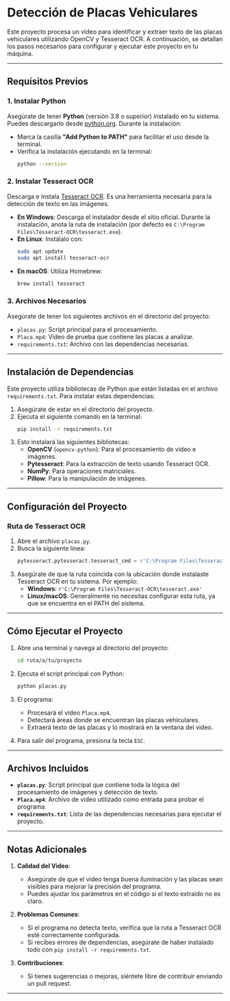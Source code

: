 # Detección de Placas Vehiculares

Este proyecto procesa un video para identificar y extraer texto de las placas vehiculares utilizando OpenCV y Tesseract OCR. A continuación, se detallan los pasos necesarios para configurar y ejecutar este proyecto en tu máquina.

---

## Requisitos Previos

### 1. Instalar Python
Asegúrate de tener **Python** (versión 3.8 o superior) instalado en tu sistema. Puedes descargarlo desde [python.org](https://www.python.org/downloads/). Durante la instalación:
- Marca la casilla **"Add Python to PATH"** para facilitar el uso desde la terminal.
- Verifica la instalación ejecutando en la terminal:
  ```bash
  python --version
  ```

### 2. Instalar Tesseract OCR
Descarga e instala [Tesseract OCR](https://github.com/tesseract-ocr/tesseract). Es una herramienta necesaria para la detección de texto en las imágenes. 
- **En Windows**: Descarga el instalador desde el sitio oficial. Durante la instalación, anota la ruta de instalación (por defecto es `C:\Program Files\Tesseract-OCR\tesseract.exe`).
- **En Linux**: Instálalo con:
  ```bash
  sudo apt update
  sudo apt install tesseract-ocr
  ```
- **En macOS**: Utiliza Homebrew:
  ```bash
  brew install tesseract
  ```

### 3. Archivos Necesarios
Asegúrate de tener los siguientes archivos en el directorio del proyecto:
- `placas.py`: Script principal para el procesamiento.
- `Placa.mp4`: Video de prueba que contiene las placas a analizar.
- `requirements.txt`: Archivo con las dependencias necesarias.

---

## Instalación de Dependencias

Este proyecto utiliza bibliotecas de Python que están listadas en el archivo `requirements.txt`. Para instalar estas dependencias:

1. Asegúrate de estar en el directorio del proyecto.
2. Ejecuta el siguiente comando en la terminal:
   ```bash
   pip install -r requirements.txt
   ```
3. Esto instalará las siguientes bibliotecas:
   - **OpenCV** (`opencv-python`): Para el procesamiento de video e imágenes.
   - **Pytesseract**: Para la extracción de texto usando Tesseract OCR.
   - **NumPy**: Para operaciones matriciales.
   - **Pillow**: Para la manipulación de imágenes.

---

## Configuración del Proyecto

### Ruta de Tesseract OCR
1. Abre el archivo `placas.py`.
2. Busca la siguiente línea:
   ```python
   pytesseract.pytesseract.tesseract_cmd = r'C:\Program Files\Tesseract-OCR\tesseract.exe'
   ```
3. Asegúrate de que la ruta coincida con la ubicación donde instalaste Tesseract OCR en tu sistema. Por ejemplo:
   - **Windows**: `r'C:\Program Files\Tesseract-OCR\tesseract.exe'`
   - **Linux/macOS**: Generalmente no necesitas configurar esta ruta, ya que se encuentra en el PATH del sistema.

---

## Cómo Ejecutar el Proyecto

1. Abre una terminal y navega al directorio del proyecto:
   ```bash
   cd ruta/a/tu/proyecto
   ```

2. Ejecuta el script principal con Python:
   ```bash
   python placas.py
   ```

3. El programa:
   - Procesará el video `Placa.mp4`.
   - Detectará áreas donde se encuentran las placas vehiculares.
   - Extraerá texto de las placas y lo mostrará en la ventana del video.

4. Para salir del programa, presiona la tecla `ESC`.

---

## Archivos Incluidos

- **`placas.py`**: Script principal que contiene toda la lógica del procesamiento de imágenes y detección de texto.
- **`Placa.mp4`**: Archivo de video utilizado como entrada para probar el programa.
- **`requirements.txt`**: Lista de las dependencias necesarias para ejecutar el proyecto.

---

## Notas Adicionales

1. **Calidad del Video**: 
   - Asegúrate de que el video tenga buena iluminación y las placas sean visibles para mejorar la precisión del programa.
   - Puedes ajustar los parámetros en el código si el texto extraído no es claro.

2. **Problemas Comunes**:
   - Si el programa no detecta texto, verifica que la ruta a Tesseract OCR esté correctamente configurada.
   - Si recibes errores de dependencias, asegúrate de haber instalado todo con `pip install -r requirements.txt`.

3. **Contribuciones**:
   - Si tienes sugerencias o mejoras, siéntete libre de contribuir enviando un pull request.

---


